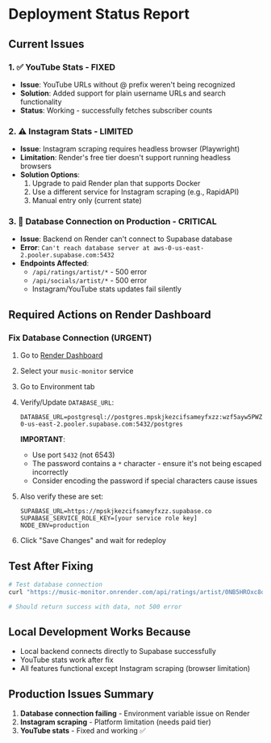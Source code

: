 # Deployment Status Report

## Current Issues

### 1. ✅ YouTube Stats - FIXED
- **Issue**: YouTube URLs without @ prefix weren't being recognized
- **Solution**: Added support for plain username URLs and search functionality
- **Status**: Working - successfully fetches subscriber counts

### 2. ⚠️ Instagram Stats - LIMITED 
- **Issue**: Instagram scraping requires headless browser (Playwright)
- **Limitation**: Render's free tier doesn't support running headless browsers
- **Solution Options**:
  1. Upgrade to paid Render plan that supports Docker
  2. Use a different service for Instagram scraping (e.g., RapidAPI)
  3. Manual entry only (current state)

### 3. 🔴 Database Connection on Production - CRITICAL
- **Issue**: Backend on Render can't connect to Supabase database
- **Error**: `Can't reach database server at aws-0-us-east-2.pooler.supabase.com:5432`
- **Endpoints Affected**:
  - `/api/ratings/artist/*` - 500 error
  - `/api/socials/artist/*` - 500 error  
  - Instagram/YouTube stats updates fail silently

## Required Actions on Render Dashboard

### Fix Database Connection (URGENT)

1. Go to [Render Dashboard](https://dashboard.render.com)
2. Select your `music-monitor` service
3. Go to Environment tab
4. Verify/Update `DATABASE_URL`:
   ```
   DATABASE_URL=postgresql://postgres.mpskjkezcifsameyfxzz:wzf5ayw5PWZ2pkb*kzd@aws-0-us-east-2.pooler.supabase.com:5432/postgres
   ```
   
   **IMPORTANT**: 
   - Use port `5432` (not 6543)
   - The password contains a `*` character - ensure it's not being escaped incorrectly
   - Consider encoding the password if special characters cause issues

5. Also verify these are set:
   ```
   SUPABASE_URL=https://mpskjkezcifsameyfxzz.supabase.co
   SUPABASE_SERVICE_ROLE_KEY=[your service role key]
   NODE_ENV=production
   ```

6. Click "Save Changes" and wait for redeploy

## Test After Fixing

```bash
# Test database connection
curl "https://music-monitor.onrender.com/api/ratings/artist/0NB5HROxc8dDBXpkIi1v3d?page=1&limit=20"

# Should return success with data, not 500 error
```

## Local Development Works Because

- Local backend connects directly to Supabase successfully
- YouTube stats work after fix
- All features functional except Instagram scraping (browser limitation)

## Production Issues Summary

1. **Database connection failing** - Environment variable issue on Render
2. **Instagram scraping** - Platform limitation (needs paid tier)
3. **YouTube stats** - Fixed and working ✅